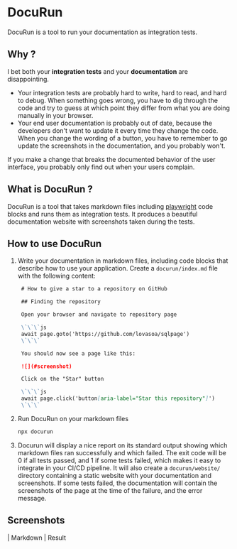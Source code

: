 # DocuRun

DocuRun is a tool to run your documentation as integration tests.

## Why ?

I bet both your **integration tests** and your **documentation** are disappointing.

 - Your integration tests are probably hard to write, hard to read, and hard to debug.
   When something goes wrong, you have to dig through the code and try to guess at which point they differ from what you are doing manually in your browser.
 - Your end user documentation is probably out of date, because the developers don't want to update it every time they change the code.
   When you change the wording of a button, you have to remember to go update the screenshots in the documentation, and you probably won't.

If you make a change that breaks the documented behavior of the user interface, you probably only find out when your users complain.

## What is DocuRun ?

DocuRun is a tool that takes markdown files including [playwright](https://playwright.dev/) code blocks and runs them as integration tests.
It produces a beautiful documentation website with screenshots taken during the tests.

## How to use DocuRun

1. Write your documentation in markdown files, including code blocks that describe how to use your application.
   Create a `docurun/index.md` file with the following content: 
   ```markdown
    # How to give a star to a repository on GitHub

    ## Finding the repository

    Open your browser and navigate to repository page

    \`\`\`js
    await page.goto('https://github.com/lovasoa/sqlpage')
    \`\`\`

    You should now see a page like this:

    ![](#screenshot)

    Click on the "Star" button

    \`\`\`js
    await page.click('button[aria-label="Star this repository"]')
    \`\`\`
    ```
2. Run DocuRun on your markdown files
    ```bash
    npx docurun
    ```
3. Docurun will display a nice report on its standard output showing which markdown files ran successfully and which failed.
   The exit code will be 0 if all tests passed, and 1 if some tests failed, which makes it easy to integrate in your CI/CD pipeline.
   It will also create a `docurun/website/` directory containing a static website with your documentation and screenshots.
   If some tests failed, the documentation will contain the screenshots of the page at the time of the failure, and the error message.

## Screenshots

| Markdown | Result 